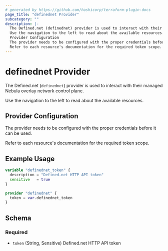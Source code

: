 ```yaml
---
# generated by https://github.com/hashicorp/terraform-plugin-docs
page_title: "definednet Provider"
subcategory: ""
description: |-
  The Defined.net (definednet) provider is used to interact with their managed Nebula overlay network control plane.
  Use the navigation to the left to read about the available resources.
  Provider Configuration
  The provider needs to be configured with the proper credentials before it can be used.
  Refer to each resource's documentation for the required token scope.
---
```


# definednet Provider

The Defined.net (`definednet`) provider is used to interact with their managed Nebula overlay network control plane.

Use the navigation to the left to read about the available resources.

## Provider Configuration

The provider needs to be configured with the proper credentials before it can be used.

Refer to each resource's documentation for the required token scope.

## Example Usage

```terraform
variable "definednet_token" {
  description = "Defined.net HTTP API token"
  sensitive   = true
}

provider "definednet" {
  token = var.definednet_token
}
```

<!-- schema generated by tfplugindocs -->
## Schema

### Required

- `token` (String, Sensitive) Defined.net HTTP API token
